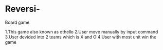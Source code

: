 # Reversi-
Board game

1.This game also known as othello
2.User move manually by input command
3.User devided into 2 teams which is X and O
4.User with most unit win the game
